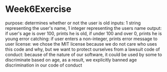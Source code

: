 # Week6Exercise
purpose: determines whether or not the user is old
inputs: 1 string representing the user's name, 1 integer representing the users name
output: if user's age is over 100, prints he is old, if under 100 and over 0, prints he is young
error catching: if user enters a non-integer, prints error message to user
license: we chose the MIT license because we do not care who uses this code and why, but we want to protect ourselves from a lawsuit
code of conduct: because of the nature of our software, it could be used by some to discriminate based on age, as a result, we explicitly banned age discrimination in our code of conduct